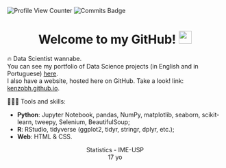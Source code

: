 
![Profile View Counter](https://komarev.com/ghpvc/?username=KenzoBH) ![Commits Badge](https://badges.pufler.dev/commits/monthly/KenzoBH)
 
<h1 align="center">Welcome to my GitHub! <img src="https://raw.githubusercontent.com/iampavangandhi/iampavangandhi/master/gifs/Hi.gif" width="30px"></h1>

🔥 Data Scientist wannabe.   
You can see my portfolio of Data Science projects (in English and in Portuguese) [here](https://github.com/KenzoBH/Data-Science).   
I also have a website, hosted here on GitHub. Take a look! link: [kenzobh.github.io](https://kenzobh.github.io/).

👨🏻‍💻 Tools and skills:   
- **Python**: Jupyter Notebook, pandas, NumPy, matplotlib, seaborn, scikit-learn, tweepy, Selenium, BeautifulSoup;
- **R**: RStudio, tidyverse (ggplot2, tidyr, stringr, dplyr, etc.);
- **Web**: HTML & CSS.

<p align="center">Statistics - IME-USP<br>17 yo</p>
